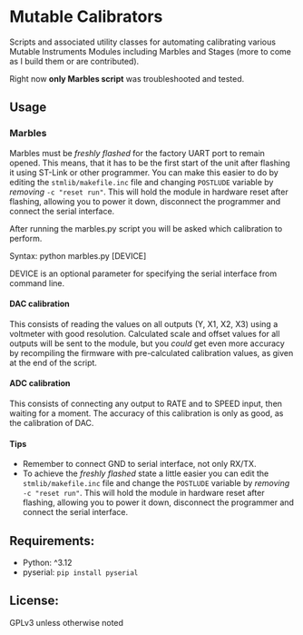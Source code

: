 # Mutable Calibrators

Scripts and associated utility classes for automating calibrating various Mutable Instruments Modules including Marbles and Stages (more to come as I build them or are contributed).

Right now **only Marbles script** was troubleshooted and tested.

## Usage

### Marbles
Marbles must be _freshly flashed_ for the factory UART
port to remain opened. This means, that it has to be the first
start of the unit after flashing it using ST-Link or other
programmer. You can make this easier to do by editing the `stmlib/makefile.inc` file
and changing `POSTLUDE` variable by _removing_ `-c "reset run"`. This will
hold the module in hardware reset after flashing, allowing you to power it down,
disconnect the programmer and connect the serial interface.

After running the marbles.py script you will be asked which calibration to perform.

Syntax:
python marbles.py \[DEVICE\]

DEVICE is an optional parameter for specifying the serial interface from command line.

#### DAC calibration
This consists of reading the values on all outputs (Y, X1, X2, X3) using a
voltmeter with good resolution. Calculated scale and offset values for all
outputs will be sent to the module, but you _could_ get even more accuracy
by recompiling the firmware with pre-calculated calibration values, as
given at the end of the script.

#### ADC calibration
This consists of connecting any output to RATE and to SPEED input, then
waiting for a moment. The accuracy of this calibration is only as good, as 
the calibration of DAC. 

#### Tips

* Remember to connect GND to serial interface, not only RX/TX.
* To achieve the _freshly flashed_ state a little easier you can edit 
the `stmlib/makefile.inc` file and change the `POSTLUDE` variable by 
_removing_ `-c "reset run"`. This will hold the module in hardware reset 
after flashing, allowing you to power it down, disconnect the programmer 
and connect the serial interface.


## Requirements:
- Python: ^3.12
- pyserial: `pip install pyserial`

## License:
GPLv3 unless otherwise noted
